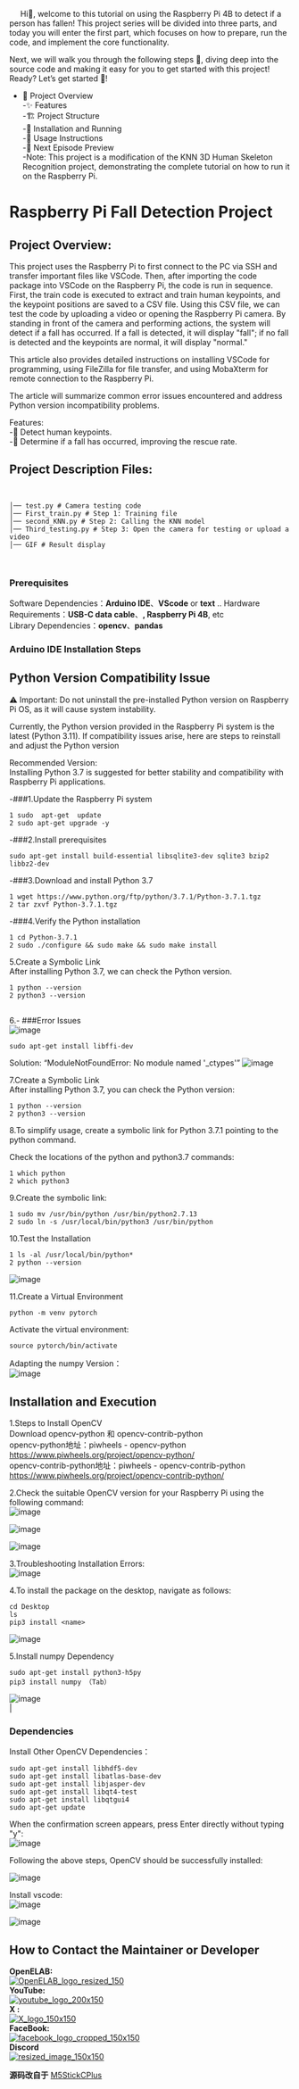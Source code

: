 &nbsp;&nbsp;&nbsp;&nbsp;&nbsp;Hi👋, welcome to this tutorial on using the Raspberry Pi 4B to detect if a person has fallen! This project series will be divided into three parts, and today you will enter the first part, which focuses on how to prepare, run the code, and implement the core functionality.  

Next, we will walk you through the following steps 📜, diving deep into the source code and making it easy for you to get started with this project! Ready? Let’s get started 🚀!  
- 📝 Project Overview  
-✨ Features  
-🏗 Project Structure  
-🚀 Installation and Running  
-🔧 Usage Instructions  
-🔮 Next Episode Preview  
-Note: This project is a modification of the KNN 3D Human Skeleton Recognition project, demonstrating the complete tutorial on how to run it on the Raspberry Pi.  
  
# Raspberry Pi Fall Detection Project   
## Project Overview:  
This project uses the Raspberry Pi to first connect to the PC via SSH and transfer important files like VSCode. Then, after importing the code package into VSCode on the Raspberry Pi, the code is run in sequence. First, the train code is executed to extract and train human keypoints, and the keypoint positions are saved to a CSV file. Using this CSV file, we can test the code by uploading a video or opening the Raspberry Pi camera. By standing in front of the camera and performing actions, the system will detect if a fall has occurred. If a fall is detected, it will display "fall"; if no fall is detected and the keypoints are normal, it will display "normal."  

This article also provides detailed instructions on installing VSCode for programming, using FileZilla for file transfer, and using MobaXterm for remote connection to the Raspberry Pi.  

The article will summarize common error issues encountered and address Python version incompatibility problems.  


Features:  
-📏 Detect human keypoints.    
-🎉 Determine if a fall has occurred, improving the rescue rate.   
## Project Description Files:  
``` 


│── test.py # Camera testing code    
│── First_train.py # Step 1: Training file  
│── second_KNN.py # Step 2: Calling the KNN model  
│── Third_testing.py # Step 3: Open the camera for testing or upload a video  
│── GIF # Result display

  
```
### Prerequisites    
Software Dependencies：__Arduino IDE__、__VScode__ or __text__ ..
Hardware Requirements：__USB-C data cable__、__, Raspberry Pi 4B__, etc  
Library Dependencies：__opencv__、__pandas__  
### Arduino IDE Installation Steps 

## Python Version Compatibility Issue   
⚠️ Important: Do not uninstall the pre-installed Python version on Raspberry Pi OS, as it will cause system instability.  

Currently, the Python version provided in the Raspberry Pi system is the latest (Python 3.11). If compatibility issues arise, here are steps to reinstall and adjust the Python version  

Recommended Version:   
Installing Python 3.7 is suggested for better stability and compatibility with Raspberry Pi applications.    
    
-###1.Update the Raspberry Pi system     
``` 
1 sudo  apt-get  update  
2 sudo apt-get upgrade -y  
```
-###2.Install prerequisites  
```
sudo apt-get install build-essential libsqlite3-dev sqlite3 bzip2 libbz2-dev    
```
-###3.Download and install Python 3.7   
```
1 wget https://www.python.org/ftp/python/3.7.1/Python-3.7.1.tgz  
2 tar zxvf Python-3.7.1.tgz  
```
-###4.Verify the Python installation   
```
1 cd Python-3.7.1    
2 sudo ./configure && sudo make && sudo make install  
```

5.Create a Symbolic Link  
After installing Python 3.7, we can check the Python version.     
```
1 python --version  
2 python3 --version   
```

##  
6.- ###Error Issues  
![image](https://github.com/user-attachments/assets/2adf55d0-fb75-4fff-b839-368261629fc8)  

  
```
sudo apt-get install libffi-dev  
```
Solution: “ModuleNotFoundError: No module named '_ctypes'”
![image](https://github.com/user-attachments/assets/eed2707f-cc15-48c6-9e33-b4a40a5d12de)  



7.Create a Symbolic Link  
After installing Python 3.7, you can check the Python version:  
```
1 python --version
2 python3 --version
```

8.To simplify usage, create a symbolic link for Python 3.7.1 pointing to the python command.   

Check the locations of the python and python3.7 commands:  
```
1 which python
2 which python3
```

9.Create the symbolic link:   
```
1 sudo mv /usr/bin/python /usr/bin/python2.7.13
2 sudo ln -s /usr/local/bin/python3 /usr/bin/python
```

10.Test the Installation   
```
1 ls -al /usr/local/bin/python*
2 python --version
```


![image](https://github.com/user-attachments/assets/44ec15a4-8126-4484-8635-ce7a358f8dbc)  

11.Create a Virtual Environment  
```
python -m venv pytorch  
```

Activate the virtual environment:    
```
source pytorch/bin/activate  
```

Adapting the numpy Version：   
![image](https://github.com/user-attachments/assets/c7790cfc-bf1a-472e-98d2-790fa5f94fa3)  


## Installation and Execution  
1.Steps to Install OpenCV     
Download opencv-python 和 opencv-contrib-python    
opencv-python地址：piwheels - opencv-python   https://www.piwheels.org/project/opencv-python/   
opencv-contrib-python地址：piwheels - opencv-contrib-python   https://www.piwheels.org/project/opencv-contrib-python/   

2.Check the suitable OpenCV version for your Raspberry Pi using the following command:   
![image](https://github.com/user-attachments/assets/8986a20b-48bf-4dec-ad9c-06245554ee95)  

![image](https://github.com/user-attachments/assets/4bb34404-9fe2-482c-b59d-7ed8cfcb0b37)  

![image](https://github.com/user-attachments/assets/49634ccd-5037-4766-9f2b-8ed612ff9bf5)  


3.Troubleshooting Installation Errors:    
![image](https://github.com/user-attachments/assets/43b705ff-4113-46d1-94aa-6547f1a8850b)  

4.To install the package on the desktop, navigate as follows:    
```
cd Desktop  
ls  
pip3 install <name>
```
![image](https://github.com/user-attachments/assets/00986329-4855-405b-ac91-54aa601aaedc)  


5.Install numpy Dependency   
```
sudo apt-get install python3-h5py  
pip3 install numpy （Tab）  

```
![image](https://github.com/user-attachments/assets/d544cdb9-672e-4c3c-91ad-aa330b484f04)  
|
### Dependencies  
Install Other OpenCV Dependencies：    
```
sudo apt-get install libhdf5-dev  
sudo apt-get install libatlas-base-dev   
sudo apt-get install libjasper-dev  
sudo apt-get install libqt4-test  
sudo apt-get install libqtgui4   
sudo apt-get update
```
When the confirmation screen appears, press Enter directly without typing "y":    
![image](https://github.com/user-attachments/assets/80ab771f-c615-48c5-980e-31cc855b6c60)  

Following the above steps, OpenCV should be successfully installed:   

![image](https://github.com/user-attachments/assets/5e7a7468-28f1-4540-abeb-a2b7ac895e7a)  

Install vscode:  
![image](https://github.com/user-attachments/assets/6b45c5e3-785c-4a4c-93c1-855bb8b8bec2)  


![image](https://github.com/user-attachments/assets/9df9bad7-ef5e-4db8-bf7c-22ed2fb9c107)  




## How to Contact the Maintainer or Developer   
__OpenELAB:__   
[![OpenELAB_logo_resized_150](https://github.com/user-attachments/assets/5d3de375-359c-46a3-96bb-aaa211c6c636)](https://openelab.io)  
__YouTube:__  
[![youtube_logo_200x150](https://github.com/user-attachments/assets/d2365e7f-4ffe-4124-bf62-21eba19a71e4)](https://www.youtube.com/@OpenELAB)  
__X :__  
[![X_logo_150x150](https://github.com/user-attachments/assets/4ad5095f-2573-4791-9360-b355530093bf)](https://twitter.com/openelabio)  
__FaceBook:__  
[![facebook_logo_cropped_150x150](https://github.com/user-attachments/assets/52f2dc9a-a564-49a5-b72e-30eafbbc281f)](https://www.facebook.com/profile.php?id=61559154729457)  
__Discord__  
[![resized_image_150x150](https://github.com/user-attachments/assets/93ecd098-3391-45bb-9d80-b166c197a475)](https://discord.gg/VQspWyck)  

__源码改自于__
[M5StickCPlus](https://github.com/Sarah-C/M5StickC_Plus_Slot_Machine)

